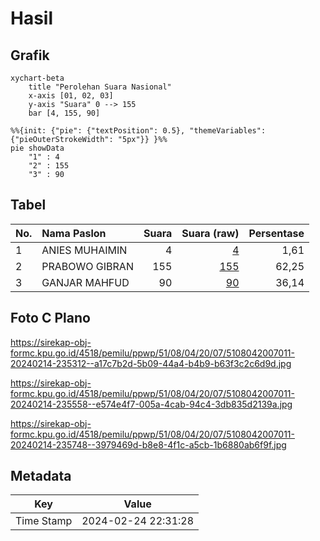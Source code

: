 # Hasil

## Grafik

```mermaid
xychart-beta
    title "Perolehan Suara Nasional"
    x-axis [01, 02, 03]
    y-axis "Suara" 0 --> 155
    bar [4, 155, 90]
```

```mermaid
%%{init: {"pie": {"textPosition": 0.5}, "themeVariables": {"pieOuterStrokeWidth": "5px"}} }%%
pie showData
    "1" : 4
    "2" : 155
    "3" : 90
```

## Tabel

| No. | Nama Paslon    | Suara | Suara (raw) | Persentase |
|:--- |:-------------- | -----:| -----------:| ----------:|
| 1   | ANIES MUHAIMIN | 4     | [4][p-1]    | 1,61       |
| 2   | PRABOWO GIBRAN | 155   | [155][p-2]  | 62,25      |
| 3   | GANJAR MAHFUD  | 90    | [90][p-3]   | 36,14      |


[p-1]: https://github.com/gigit-pemilu/pemilu-2024/blob/main/pilpres/hitung-suara/sub/51-bali/sub/08-buleleng/sub/04-banjar/sub/2007-gobleg/sub/011-tps/sub/paslon-1.txt
[p-2]: https://github.com/gigit-pemilu/pemilu-2024/blob/main/pilpres/hitung-suara/sub/51-bali/sub/08-buleleng/sub/04-banjar/sub/2007-gobleg/sub/011-tps/sub/paslon-2.txt
[p-3]: https://github.com/gigit-pemilu/pemilu-2024/blob/main/pilpres/hitung-suara/sub/51-bali/sub/08-buleleng/sub/04-banjar/sub/2007-gobleg/sub/011-tps/sub/paslon-3.txt

## Foto C Plano

https://sirekap-obj-formc.kpu.go.id/4518/pemilu/ppwp/51/08/04/20/07/5108042007011-20240214-235312--a17c7b2d-5b09-44a4-b4b9-b63f3c2c6d9d.jpg

https://sirekap-obj-formc.kpu.go.id/4518/pemilu/ppwp/51/08/04/20/07/5108042007011-20240214-235558--e574e4f7-005a-4cab-94c4-3db835d2139a.jpg

https://sirekap-obj-formc.kpu.go.id/4518/pemilu/ppwp/51/08/04/20/07/5108042007011-20240214-235748--3979469d-b8e8-4f1c-a5cb-1b6880ab6f9f.jpg


## Metadata

| Key        | Value               |
| ---------- | ------------------- |
| Time Stamp | 2024-02-24 22:31:28 |



